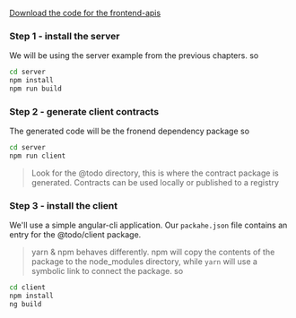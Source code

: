 

[Download the code for the frontend-apis](./frontend-apis.zip "Frontend APIs")
### Step 1 - install the server 
We will be using the server example from the previous chapters.
so 
```bash
cd server
npm install
npm run build
```

### Step 2 - generate client contracts  
The generated code will be the fronend dependency package
so 
```bash
cd server
npm run client
```

> Look for the @todo directory, this is where the contract package is generated.
> Contracts can be used locally or published to a registry

### Step 3 - install the client 
We'll use a simple angular-cli application.
Our `packahe.json` file contains an entry for the @todo/client package.

> yarn & npm behaves differently. npm will copy the contents of the package to the node_modules directory, while `yarn` will use a symbolic link to connect the package.
so 
```bash
cd client
npm install
ng build
```





